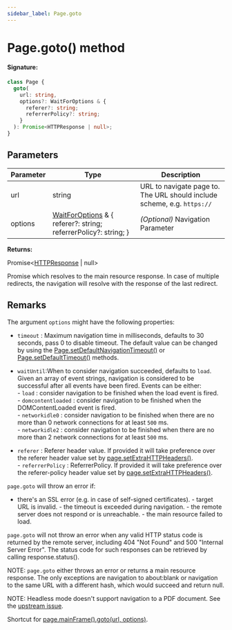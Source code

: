 ```yaml
---
sidebar_label: Page.goto
---
```


# Page.goto() method

#### Signature:

```typescript
class Page {
  goto(
    url: string,
    options?: WaitForOptions & {
      referer?: string;
      referrerPolicy?: string;
    }
  ): Promise<HTTPResponse | null>;
}
```

## Parameters

| Parameter | Type                                                                                                 | Description                                                                        |
| --------- | ---------------------------------------------------------------------------------------------------- | ---------------------------------------------------------------------------------- |
| url       | string                                                                                               | URL to navigate page to. The URL should include scheme, e.g. <code>https://</code> |
| options   | [WaitForOptions](./puppeteer.waitforoptions.md) &amp; { referer?: string; referrerPolicy?: string; } | <i>(Optional)</i> Navigation Parameter                                             |

**Returns:**

Promise&lt;[HTTPResponse](./puppeteer.httpresponse.md) \| null&gt;

Promise which resolves to the main resource response. In case of multiple redirects, the navigation will resolve with the response of the last redirect.

## Remarks

The argument `options` might have the following properties:

- `timeout` : Maximum navigation time in milliseconds, defaults to 30 seconds, pass 0 to disable timeout. The default value can be changed by using the [Page.setDefaultNavigationTimeout()](./puppeteer.page.setdefaultnavigationtimeout.md) or [Page.setDefaultTimeout()](./puppeteer.page.setdefaulttimeout.md) methods.

- `waitUntil`:When to consider navigation succeeded, defaults to `load`. Given an array of event strings, navigation is considered to be successful after all events have been fired. Events can be either:<br/> - `load` : consider navigation to be finished when the load event is fired.<br/> - `domcontentloaded` : consider navigation to be finished when the DOMContentLoaded event is fired.<br/> - `networkidle0` : consider navigation to be finished when there are no more than 0 network connections for at least `500` ms.<br/> - `networkidle2` : consider navigation to be finished when there are no more than 2 network connections for at least `500` ms.

- `referer` : Referer header value. If provided it will take preference over the referer header value set by [page.setExtraHTTPHeaders()](./puppeteer.page.setextrahttpheaders.md).<br/> - `referrerPolicy` : ReferrerPolicy. If provided it will take preference over the referer-policy header value set by [page.setExtraHTTPHeaders()](./puppeteer.page.setextrahttpheaders.md).

`page.goto` will throw an error if:

- there's an SSL error (e.g. in case of self-signed certificates). - target URL is invalid. - the timeout is exceeded during navigation. - the remote server does not respond or is unreachable. - the main resource failed to load.

`page.goto` will not throw an error when any valid HTTP status code is returned by the remote server, including 404 "Not Found" and 500 "Internal Server Error". The status code for such responses can be retrieved by calling response.status().

NOTE: `page.goto` either throws an error or returns a main resource response. The only exceptions are navigation to about:blank or navigation to the same URL with a different hash, which would succeed and return null.

NOTE: Headless mode doesn't support navigation to a PDF document. See the [upstream issue](https://bugs.chromium.org/p/chromium/issues/detail?id=761295).

Shortcut for [page.mainFrame().goto(url, options)](./puppeteer.frame.goto.md).
